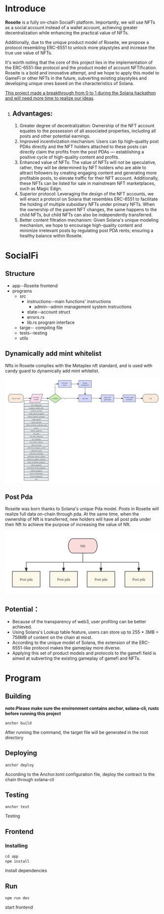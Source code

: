 # Introduce

**Roseite** is a fully on-chain SocialFi platform. Importantly, we will use NFTs as a social account instead of a wallet account, achieving greater decentralization while enhancing the practical value of NFTs.

Additionally, due to the unique product model of Roseite, we propose a protocol resembling ERC-6551 to unlock more playstyles and increase the true use value of NFTs.

It's worth noting that the core of this project lies in the implementation of the ERC-6551-like protocol and the product model of account NFTification. Roseite is a bold and innovative attempt, and we hope to apply this model to GameFi or other NFTs in the future, subverting existing playstyles and developing unique ones based on the characteristics of Solana.

<u>This project made a breakthrough from 0 to 1 during the Solana hackathon and will need more time to realize our ideas</u>.



1. ## Advantages:

   1. Greater degree of decentralization: Ownership of the NFT account equates to the possession of all associated properties, including all posts and other potential earnings.
   2. Improved incentivization mechanism: Users can tip high-quality post PDAs directly and the NFT holders attached to these posts can directly claim the profits from the post PDAs — establishing a positive cycle of high-quality content and profits.
   3. Enhanced value of NFTs: The value of NFTs will not be speculative, rather, they will be determined by NFT holders who are able to attract followers by creating engaging content and generating more profitable posts, to elevate traffic for their NFT account. Additionally, these NFTs can be listed for sale in mainstream NFT marketplaces, such as Magic Edgn.
   4. Superior protocol: Leveraging the design of the NFT accounts, we will enact a protocol on Solana that resembles ERC-6551 to facilitate the holding of multiple subsidiary NFTs under primary NFTs. When the ownership of the parent NFT changes, the same happens to the child NFTs, but child NFTs can also be independently transferred.
   5. Better content filtration mechanism: Given Solana's unique modeling mechanism, we hope to encourage high-quality content and minimize irrelevant posts by regulating post PDA rents; ensuring a healthy balance within Roseite.



# SocialFi



## Structure

- app--Roseite frontend
- programs
  - src
    - instructions--main functions' instructions
      - admin--admin management system instructions
    - state--account struct
    - errors.rs
    - lib.rs program interface
  - targe-- compiling file
  - tests--testing
  - utils



## Dynamically add mint whitelist

Nfts in Roseite complies with the Metaplex nft standard, and is used with candy guard to dynamically add mint whitelist.

![image-20231010155818315](./images/image-20231010155818315.png)



## Post Pda

Roseite was born thanks to Solana's unique Pda model. Posts in Roseite will realize full data on-chain through pda. At the same time, when the ownership of Nft is transferred, new holders will have all post pda under their Nft to achieve the purpose of increasing the value of Nft.

![未命名文件](./images/post.png)



## Potential：

- Because of the transparency of web3, user profiling can be better achieved.
- Using Solana's Lookup table feature, users can store up to 255 * 3MB = 756MB of content on the chain at most.
- According to the unique model of Solana, the extension of the ERC-6551-like protocol makes the gameplay more diverse.
- Applying this set of product models and protocols to the gamefi field is aimed at subverting the existing gameplay of gamefi and NFTs.



# Program

## Building

**note:Please make sure the environment contains anchor, solana-cli, rustc before running this project**

```
anchor build
```

After running the command, the target file will be generated in the root directory



## Deploying

```
anchor deploy
```

According to the Anchor.toml configuration file, deploy the contract to the chain through solana-cli



## Testing

```
anchor test
```

Testing



## Frontend

### Installing

```
cd app
npm install
```

Install dependencies



## Run

```
npm run dev
```

start frontend